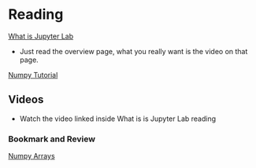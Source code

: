 # Reading

[What is Jupyter Lab](https://jupyterlab.readthedocs.io/en/stable/getting_started/overview.html)
  * Just read the overview page, what you really want is the video on that page.

[Numpy Tutorial](https://www.dataquest.io/blog/numpy-tutorial-python/)

## Videos

  * Watch the video linked inside What is is Jupyter Lab reading

### Bookmark and Review

[Numpy Arrays](https://www.tutorialspoint.com/numpy/index.htm)